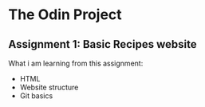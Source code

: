 # The Odin Project 
## Assignment 1: Basic Recipes website

What i am learning from this assignment:
+ HTML
+ Website structure
+ Git basics
